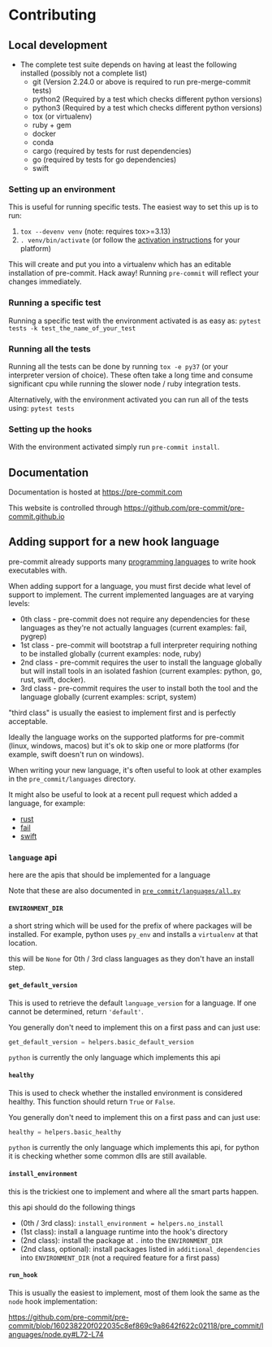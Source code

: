 # Contributing

## Local development

- The complete test suite depends on having at least the following installed
  (possibly not a complete list)
  - git (Version 2.24.0 or above is required to run pre-merge-commit tests)
  - python2 (Required by a test which checks different python versions)
  - python3 (Required by a test which checks different python versions)
  - tox (or virtualenv)
  - ruby + gem
  - docker
  - conda
  - cargo (required by tests for rust dependencies)
  - go (required by tests for go dependencies)
  - swift

### Setting up an environment

This is useful for running specific tests.  The easiest way to set this up
is to run:

1. `tox --devenv venv`  (note: requires tox>=3.13)
2. `. venv/bin/activate` (or follow the [activation instructions] for your
   platform)

This will create and put you into a virtualenv which has an editable
installation of pre-commit.  Hack away!  Running `pre-commit` will reflect
your changes immediately.

### Running a specific test

Running a specific test with the environment activated is as easy as:
`pytest tests -k test_the_name_of_your_test`

### Running all the tests

Running all the tests can be done by running `tox -e py37` (or your
interpreter version of choice).  These often take a long time and consume
significant cpu while running the slower node / ruby integration tests.

Alternatively, with the environment activated you can run all of the tests
using:
`pytest tests`

### Setting up the hooks

With the environment activated simply run `pre-commit install`.

## Documentation

Documentation is hosted at https://pre-commit.com

This website is controlled through
https://github.com/pre-commit/pre-commit.github.io

## Adding support for a new hook language

pre-commit already supports many [programming languages](https://pre-commit.com/#supported-languages)
to write hook executables with.

When adding support for a language, you must first decide what level of support
to implement.  The current implemented languages are at varying levels:

- 0th class - pre-commit does not require any dependencies for these languages
  as they're not actually languages (current examples: fail, pygrep)
- 1st class - pre-commit will bootstrap a full interpreter requiring nothing to
  be installed globally (current examples: node, ruby)
- 2nd class - pre-commit requires the user to install the language globally but
  will install tools in an isolated fashion (current examples: python, go, rust,
  swift, docker).
- 3rd class - pre-commit requires the user to install both the tool and the
  language globally (current examples: script, system)

"third class" is usually the easiest to implement first and is perfectly
acceptable.

Ideally the language works on the supported platforms for pre-commit (linux,
windows, macos) but it's ok to skip one or more platforms (for example, swift
doesn't run on windows).

When writing your new language, it's often useful to look at other examples in
the `pre_commit/languages` directory.

It might also be useful to look at a recent pull request which added a
language, for example:

- [rust](https://github.com/pre-commit/pre-commit/pull/751)
- [fail](https://github.com/pre-commit/pre-commit/pull/812)
- [swift](https://github.com/pre-commit/pre-commit/pull/467)

### `language` api

here are the apis that should be implemented for a language

Note that these are also documented in [`pre_commit/languages/all.py`](https://github.com/pre-commit/pre-commit/blob/master/pre_commit/languages/all.py)

#### `ENVIRONMENT_DIR`

a short string which will be used for the prefix of where packages will be
installed.  For example, python uses `py_env` and installs a `virtualenv` at
that location.

this will be `None` for 0th / 3rd class languages as they don't have an install
step.

#### `get_default_version`

This is used to retrieve the default `language_version` for a language.  If
one cannot be determined, return `'default'`.

You generally don't need to implement this on a first pass and can just use:

```python
get_default_version = helpers.basic_default_version
```

`python` is currently the only language which implements this api

#### `healthy`

This is used to check whether the installed environment is considered healthy.
This function should return `True` or `False`.

You generally don't need to implement this on a first pass and can just use:

```python
healthy = helpers.basic_healthy
```

`python` is currently the only language which implements this api, for python
it is checking whether some common dlls are still available.

#### `install_environment`

this is the trickiest one to implement and where all the smart parts happen.

this api should do the following things

- (0th / 3rd class): `install_environment = helpers.no_install`
- (1st class): install a language runtime into the hook's directory
- (2nd class): install the package at `.` into the `ENVIRONMENT_DIR`
- (2nd class, optional): install packages listed in `additional_dependencies`
  into `ENVIRONMENT_DIR` (not a required feature for a first pass)

#### `run_hook`

This is usually the easiest to implement, most of them look the same as the
`node` hook implementation:

https://github.com/pre-commit/pre-commit/blob/160238220f022035c8ef869c9a8642f622c02118/pre_commit/languages/node.py#L72-L74

[activation instructions]: https://virtualenv.pypa.io/en/latest/user_guide.html#activators

